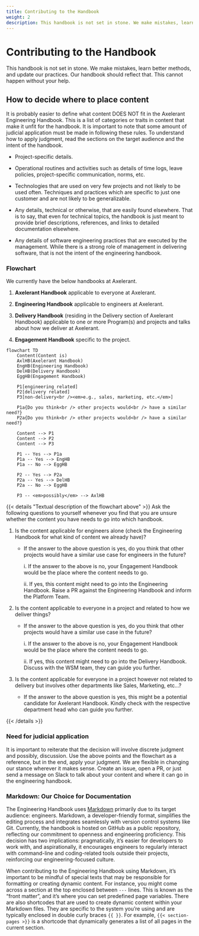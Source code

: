```yaml
---
title: Contributing to the Handbook
weight: 2
description: This handbook is not set in stone. We make mistakes, learn better methods, and update our practices. Our handbook should reflect that. This cannot happen without your help.
---
```


# Contributing to the Handbook

This handbook is not set in stone. We make mistakes, learn better methods, and update our practices. Our handbook should reflect that. This cannot happen without your help.

## How to decide where to place content

It is probably easier to define what content DOES NOT fit in the Axelerant Engineering Handbook. This is a list of categories or traits in content that make it unfit for the handbook. It is important to note that some amount of judicial application must be made in following these rules. To understand how to apply judgment, read the sections on the target audience and the intent of the handbook.

- Project-specific details.

- Operational routines and activities such as details of time logs, leave policies, project-specific communication, norms, etc.

- Technologies that are used on very few projects and not likely to be used often.
  Techniques and practices which are specific to just one customer and are not likely to be generalizable.

- Any details, technical or otherwise, that are easily found elsewhere. That is to say, that even for technical topics, the handbook is just meant to provide brief descriptions, references, and links to detailed documentation elsewhere.

- Any details of software engineering practices that are executed by the management. While there is a strong role of management in delivering software, that is not the intent of the engineering handbook.

### Flowchart

We currently have the below handbooks at Axelerant.

1. **Axelerant Handbook** applicable to everyone at Axelerant.

2. **Engineering Handbook** applicable to engineers at Axelerant.

3. **Delivery Handbook** (residing in the Delivery section of Axelerant Handbook) applicable to one or more Program(s) and projects and talks about how we deliver at Axelerant.

4. **Engagement Handbook** specific to the project.

```mermaid
flowchart TD
    Content(Content is)
    AxlHB(Axelerant Handbook)
    EngHB(Engineering Handbook)
    DelHB(Delivery Handbook)
    EggHB(Engagement Handbook)

    P1[engineering related]
    P2[delivery related]
    P3[non-delivery<br /><em>e.g., sales, marketing, etc.</em>]

    P1a{Do you think<br /> other projects would<br /> have a similar need?}
    P2a{Do you think<br /> other projects would<br /> have a similar need?}

    Content --> P1
    Content --> P2
    Content --> P3

    P1 -- Yes --> P1a
    P1a -- Yes --> EngHB
    P1a -- No --> EggHB

    P2 -- Yes --> P2a
    P2a -- Yes --> DelHB
    P2a -- No --> EggHB

    P3 -- <em>possibly</em> --> AxlHB
```

{{< details "Textual description of the flowchart above" >}}
Ask the following questions to yourself whenever you find that you are unsure whether the content you have needs to go into which handbook.

1. Is the content applicable for engineers alone (check the Engineering Handbook for what kind of content we already have)?

   - If the answer to the above question is yes, do you think that other projects would have a similar use case for engineers in the future?

     i. If the answer to the above is no, your Engagement Handbook would be the place where the content needs to go.

     ii. If yes, this content might need to go into the Engineering Handbook. Raise a PR against the Engineering Handbook and inform the Platform Team.

2. Is the content applicable to everyone in a project and related to how we deliver things?

   - If the answer to the above question is yes, do you think that other projects would have a similar use case in the future?

     i. If the answer to the above is no, your Engagement Handbook would be the place where the content needs to go.

     ii. If yes, this content might need to go into the Delivery Handbook. Discuss with the WSM team, they can guide you further.

3. Is the content applicable for everyone in a project however not related to delivery but involves other departments like Sales, Marketing, etc…?
   - If the answer to the above question is yes, this might be a potential candidate for Axelerant Handbook. Kindly check with the respective department head who can guide you further.

{{< /details >}}

### Need for judicial application

It is important to reiterate that the decision will involve discrete judgment and possibly, discussion. Use the above points and the flowchart as a reference, but in the end, apply your judgment. We are flexible in changing our stance wherever it makes sense. Create an issue, open a PR, or just send a message on Slack to talk about your content and where it can go in the engineering handbook.

### Markdown: Our Choice for Documentation

The Engineering Handbook uses [Markdown](https://www.markdownguide.org/basic-syntax/) primarily due to its target audience: engineers. Markdown, a developer-friendly format, simplifies the editing process and integrates seamlessly with version control systems like Git. Currently, the handbook is hosted on GitHub as a public repository, reflecting our commitment to openness and engineering proficiency. This decision has two implications: pragmatically, it’s easier for developers to work with, and aspirationally, it encourages engineers to regularly interact with command-line and coding-related tools outside their projects, reinforcing our engineering-focused culture.

When contributing to the Engineering Handbook using Markdown, it’s important to be mindful of special texts that may be responsible for formatting or creating dynamic content. For instance, you might come across a section at the top enclosed between `---` lines. This is known as the “front matter”, and it’s where you can set predefined page variables. There are also shortcodes that are used to create dynamic content within your Markdown files. They are specific to the system you’re using and are typically enclosed in double curly braces `{{ }}`. For example, `{{< section-pages >}}` is a shortcode that dynamically generates a list of all pages in the current section.
